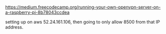 https://medium.freecodecamp.org/running-your-own-openvpn-server-on-a-raspberry-pi-8b78043ccdea

setting up on aws 52.24.161.106, then going to only allow 8500 from that IP address.
